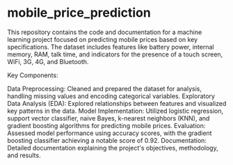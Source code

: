 # mobile_price_prediction
This repository contains the code and documentation for a machine learning project focused on predicting mobile prices based on key specifications. The dataset includes features like battery power, internal memory, RAM, talk time, and indicators for the presence of a touch screen, WiFi, 3G, 4G, and Bluetooth.

Key Components:

Data Preprocessing: Cleaned and prepared the dataset for analysis, handling missing values and encoding categorical variables.
Exploratory Data Analysis (EDA): Explored relationships between features and visualized key patterns in the data.
Model Implementation: Utilized logistic regression, support vector classifier, naive Bayes, k-nearest neighbors (KNN), and gradient boosting algorithms for predicting mobile prices.
Evaluation: Assessed model performance using accuracy scores, with the gradient boosting classifier achieving a notable score of 0.92.
Documentation: Detailed documentation explaining the project's objectives, methodology, and results.
